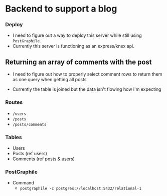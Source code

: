 # Backend to support a blog

### Deploy

- I need to figure out a way to deploy this server while still using `PostGraphile`.
- Currently this server is functioning as an express/knex api.

## Returning an array of comments with the post

- I need to figure out how to properly select comment rows to return them as one query when getting all posts

- Currently the table is joined but the data isn't flowing how i'm expecting

### **Routes**

- `/users`
- `/posts`
- `/posts/comments`

### **Tables**

- Users
- Posts (ref users)
- Comments (ref posts & users)

### **PostGraphile**

- Command
  - `postgraphile -c postgres://localhost:5432/relational-1`
